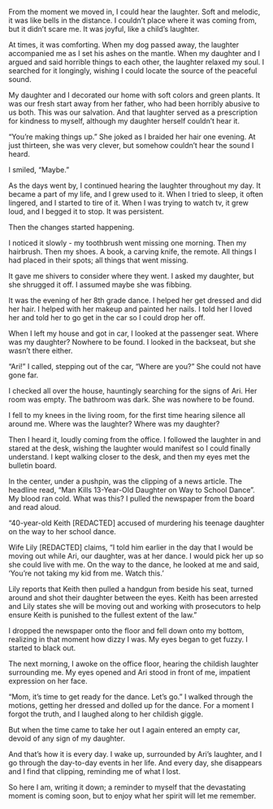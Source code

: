 From the moment we moved in, I could hear the laughter. Soft and melodic, it was like bells in the distance. I couldn’t place where it was coming from, but it didn’t scare me. It was joyful, like a child’s laughter.

At times, it was comforting. When my dog passed away, the laughter accompanied me as I set his ashes on the mantle. When my daughter and I argued and said horrible things to each other, the laughter relaxed my soul. I searched for it longingly, wishing I could locate the source of the peaceful sound. 

My daughter and I decorated our home with soft colors and green plants. It was our fresh start away from her father, who had been horribly abusive to us both. This was our salvation. And that laughter served as a prescription for kindness to myself, although my daughter herself couldn’t hear it. 

“You’re making things up.” She joked as I braided her hair one evening. At just thirteen, she was very clever, but somehow couldn’t hear the sound I heard. 

I smiled, “Maybe.” 

As the days went by, I continued hearing the laughter throughout my day. It became a part of my life, and I grew used to it. When I tried to sleep, it often lingered, and I started to tire of it. When I was trying to watch tv, it grew loud, and I begged it to stop. It was persistent. 

Then the changes started happening. 

I noticed it slowly - my toothbrush went missing one morning. Then my hairbrush. Then my shoes. A book, a carving knife, the remote. All things I had placed in their spots; all things that went missing. 

It gave me shivers to consider where they went. I asked my daughter, but she shrugged it off. I assumed maybe she was fibbing. 

It was the evening of her 8th grade dance. I helped her get dressed and did her hair. I helped with her makeup and painted her nails. I told her I loved her and told her to go get in the car so I could drop her off. 

When I left my house and got in car, I looked at the passenger seat. Where was my daughter? Nowhere to be found. I looked in the backseat, but she wasn’t there either. 

“Ari!” I called, stepping out of the car, “Where are you?” She could not have gone far. 


I checked all over the house, hauntingly searching for the signs of Ari. Her room was empty. The bathroom was dark. She was nowhere to be found. 


I fell to my knees in the living room, for the first time hearing silence all around me. Where was the laughter? Where was my daughter? 

Then I heard it, loudly coming from the office. I followed the laughter in and stared at the desk, wishing the laughter would manifest so I could finally understand. I kept walking closer to the desk, and then my eyes met the bulletin board. 

In the center, under a pushpin, was the clipping of a news article. The headline read, “Man Kills 13-Year-Old Daughter on Way to School Dance”. My blood ran cold. What was this? I pulled the newspaper from the board and read aloud. 

“40-year-old Keith [REDACTED] accused of murdering his teenage daughter on the way to her school dance. 

Wife Lily [REDACTED] claims, “I told him earlier in the day that I would be moving out while Ari, our daughter, was at her dance. I would pick her up so she could live with me. On the way to the dance, he looked at me and said, ‘You’re not taking my kid from me. Watch this.’

Lily reports that Keith then pulled a handgun from beside his seat, turned around and shot their daughter between the eyes. Keith has been arrested and Lily states she will be moving out and working with prosecutors to help ensure Keith is punished to the fullest extent of the law.”

I dropped the newspaper onto the floor and fell down onto my bottom, realizing in that moment how dizzy I was. My eyes began to get fuzzy. I started to black out. 

The next morning, I awoke on the office floor, hearing the childish laughter surrounding me. My eyes opened and Ari stood in front of me, impatient expression on her face. 

“Mom, it’s time to get ready for the dance. Let’s go.” I walked through the motions, getting her dressed and dolled up for the dance. For a moment I forgot the truth, and I laughed along to her childish giggle. 

But when the time came to take her out I again entered an empty car, devoid of any sign of my daughter. 

And that’s how it is every day. I wake up, surrounded by Ari’s laughter, and I go through the day-to-day events in her life. And every day, she disappears and I find that clipping, reminding me of what I lost. 

So here I am, writing it down; a reminder to myself that the devastating moment is coming soon, but to enjoy what her spirit will let me remember.